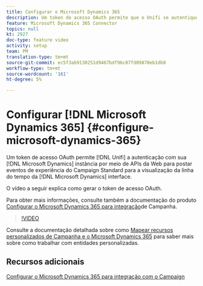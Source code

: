 ```yaml
---
title: Configurar o Microsoft Dynamics 365
description: Um token de acesso OAuth permite que o Unifi se autentique com sua instância do Microsoft Dynamics por meio de APIs da Web para postar eventos de experiência do Campaign Standard para a visualização da linha do tempo da interface do Microsoft Dynamics. O vídeo abaixo explica como gerar o token de acesso OAuth.
feature: Microsoft Dynamics 365 Connector
topics: null
kt: 2927
doc-type: feature video
activity: setup
team: PM
translation-type: tm+mt
source-git-commit: ec5f3ab9130251d9467bdf96c07fd09870eb1db0
workflow-type: tm+mt
source-wordcount: '161'
ht-degree: 5%

---
```



# Configurar [!DNL Microsoft Dynamics 365] {#configure-microsoft-dynamics-365}

Um token de acesso OAuth permite [!DNL Unifi] a autenticação com sua [!DNL Microsoft Dynamics] instância por meio de APIs da Web para postar eventos de experiência do Campaign Standard para a visualização da linha do tempo da [!DNL Microsoft Dynamics] interface.

O vídeo a seguir explica como gerar o token de acesso OAuth.

Para obter mais informações, consulte também a documentação do produto [Configurar o Microsoft Dynamics 365 para integração](https://docs.adobe.com/content/help/en/campaign-standard/using/integrating-with-adobe-cloud/campaign-and-microsoft-dynamics-365/configure-microsoft-dynamics-365-for-campaign-integration.html)de Campanha.

>[!VIDEO](https://video.tv.adobe.com/v/27637?quality=12)

Consulte a documentação detalhada sobre como [Mapear recursos personalizados de Campanha e o Microsoft Dynamics 365](https://helpx.adobe.com/campaign/kb/acs-dynamics-custom-entities.html) para saber mais sobre como trabalhar com entidades personalizadas.

## Recursos adicionais

[Configurar o Microsoft Dynamics 365 para integração com o Campaign](https://docs.adobe.com/content/help/en/campaign-standard/using/integrating-with-adobe-cloud/campaign-and-microsoft-dynamics-365/configure-microsoft-dynamics-365-for-campaign-integration.html)
